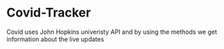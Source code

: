 # Covid-Tracker
Covid uses John Hopkins univeristy API and by using the methods we get information about the live updates 
